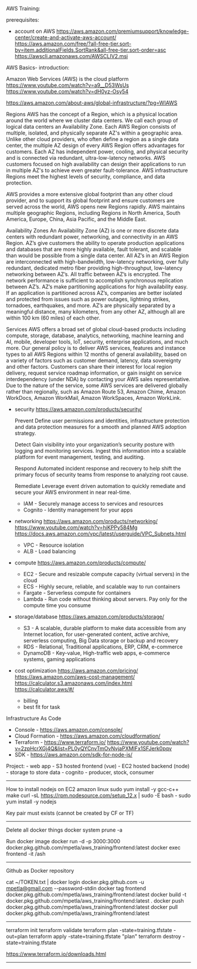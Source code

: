 AWS Training:

prerequisites:
- account on AWS
https://aws.amazon.com/premiumsupport/knowledge-center/create-and-activate-aws-account/
https://aws.amazon.com/free/?all-free-tier.sort-by=item.additionalFields.SortRank&all-free-tier.sort-order=asc
https://awscli.amazonaws.com/AWSCLIV2.msi

AWS Basics- introduction:

Amazon Web Services (AWS) is the cloud platform
https://www.youtube.com/watch?v=a9__D53WsUs
https://www.youtube.com/watch?v=dH0yz-Osy54

https://aws.amazon.com/about-aws/global-infrastructure/?pg=WIAWS

Regions
AWS has the concept of a Region, which is a physical location around the world where we cluster data centers. We call each group of logical data centers an Availability Zone. Each AWS Region consists of multiple, isolated, and physically separate AZ's within a geographic area. Unlike other cloud providers, who often define a region as a single data center, the multiple AZ design of every AWS Region offers advantages for customers. Each AZ has independent power, cooling, and physical security and is connected via redundant, ultra-low-latency networks. AWS customers focused on high availability can design their applications to run in multiple AZ's to achieve even greater fault-tolerance. AWS infrastructure Regions meet the highest levels of security, compliance, and data protection.

AWS provides a more extensive global footprint than any other cloud provider, and to support its global footprint and ensure customers are served across the world, AWS opens new Regions rapidly. AWS maintains multiple geographic Regions, including Regions in North America, South America, Europe, China, Asia Pacific, and the Middle East.

Availability Zones
An Availability Zone (AZ) is one or more discrete data centers with redundant power, networking, and connectivity in an AWS Region. AZ’s give customers the ability to operate production applications and databases that are more highly available, fault tolerant, and scalable than would be possible from a single data center. All AZ’s in an AWS Region are interconnected with high-bandwidth, low-latency networking, over fully redundant, dedicated metro fiber providing high-throughput, low-latency networking between AZ’s. All traffic between AZ’s is encrypted. The network performance is sufficient to accomplish synchronous replication between AZ’s. AZ’s make partitioning applications for high availability easy. If an application is partitioned across AZ’s, companies are better isolated and protected from issues such as power outages, lightning strikes, tornadoes, earthquakes, and more. AZ’s are physically separated by a meaningful distance, many kilometers, from any other AZ, although all are within 100 km (60 miles) of each other.

Services
AWS offers a broad set of global cloud-based products including compute, storage, database, analytics, networking, machine learning and AI, mobile, developer tools, IoT, security, enterprise applications, and much more. Our general policy is to deliver AWS services, features and instance types to all AWS Regions within 12 months of general availability, based on a variety of factors such as customer demand, latency, data sovereignty and other factors. Customers can share their interest for local region delivery, request service roadmap information, or gain insight on service interdependency (under NDA) by contacting your AWS sales representative. Due to the nature of the service, some AWS services are delivered globally rather than regionally, such as Amazon Route 53, Amazon Chime, Amazon WorkDocs, Amazon WorkMail, Amazon WorkSpaces, Amazon WorkLink.

- security
	https://aws.amazon.com/products/security/

	Prevent
	Define user permissions and identities, infrastructure protection and data protection measures for a smooth and planned AWS adoption strategy.

	Detect
	Gain visibility into your organization’s security posture with logging and monitoring services. Ingest this information into a scalable platform for event management, testing, and auditing.

	Respond
	Automated incident response and recovery to help shift the primary focus of security teams from response to analyzing root cause.

	Remediate
	Leverage event driven automation to quickly remediate and secure your AWS environment in near real-time.

	- IAM - Securely manage access to services and resources
	- Cognito - Identity management for your apps

- networking
	https://aws.amazon.com/products/networking/
	https://www.youtube.com/watch?v=hiKPPy584Mg
	https://docs.aws.amazon.com/vpc/latest/userguide/VPC_Subnets.html
	
	- VPC - Resource isolation
	- ALB - Load balancing

- compute
	https://aws.amazon.com/products/compute/
	
	- EC2 - Secure and resizable compute capacity (virtual servers) in the cloud
	- ECS - Highly secure, reliable, and scalable way to run containers
	- Fargate - Serverless compute for containers
	- Lambda - Run code without thinking about servers. Pay only for the compute time you consume

- storage/database
	https://aws.amazon.com/products/storage/
	
	- S3 - A scalable, durable platform to make data accessible from any Internet location, for user-generated content, active archive, serverless computing, Big Data storage or backup and recovery
	- RDS - Relational, Traditional applications, ERP, CRM, e-commerce
	- DynamoDB - Key-value, High-traffic web apps, e-commerce systems, gaming applications

- cost optimization
	https://aws.amazon.com/pricing/
	https://aws.amazon.com/aws-cost-management/
	https://calculator.s3.amazonaws.com/index.html
	https://calculator.aws/#/
	
	- billing
	- best fit for task

Infrastructure As Code
- Console - https://aws.amazon.com/console/
- Cloud Formation - https://aws.amazon.com/cloudformation/
- Terraform - https://www.terraform.io/ https://www.youtube.com/watch?v=2zpHcrXGj4Q&list=PL0yQYCnvTmOvNvjaPXMIFx1SFJerk0pqv
- SDK - https://aws.amazon.com/sdk-for-node-js/

Project:
	- web app
		- S3 hosted frontend (vue)
		- EC2 hosted backend (node)
		- storage to store data
		- cognito
		- producer, stock, consumer
		
-------------------------------------------------------------------------------
How to install nodejs on EC2 amazon linux
sudo yum install -y gcc-c++ make
curl -sL https://rpm.nodesource.com/setup_12.x | sudo -E bash -
sudo yum install -y nodejs

Key pair must exists (cannot be created by CF or TF)

-------------------------------------------------------------------------------
Delete all docker things
docker system prune -a

Run docker image
docker run -d -p 3000:3000 docker.pkg.github.com/mpetla/aws_training/frontend:latest
docker exec frontend -it /ash

-------------------------------------------------------------------------------
Github as Docker repository

cat ~/TOKEN.txt | docker login docker.pkg.github.com -u mpetla@gmail.com --password-stdin
docker tag frontend docker.pkg.github.com/mpetla/aws_training/frontend:latest
docker build -t docker.pkg.github.com/mpetla/aws_training/frontend:latest .
docker push docker.pkg.github.com/mpetla/aws_training/frontend:latest
docker pull docker.pkg.github.com/mpetla/aws_training/frontend:latest

-------------------------------------------------------------------------------

terraform init
terraform validate
terraform plan -state=training.tfstate -out=plan
terraform apply -state=training.tfstate "plan"
terraform destroy -state=training.tfstate

https://www.terraform.io/downloads.html

-------------------------------------------------------------------------------

